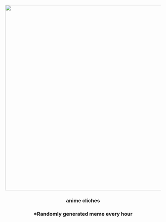 <p align="center">
        <img src="https://i.redd.it/2olimck15do91.gif" width="600" height="600">
        </p>
        <h3 align="center">anime cliches</h3>
        <h3 align="center">*Randomly generated meme every hour</h3>
    